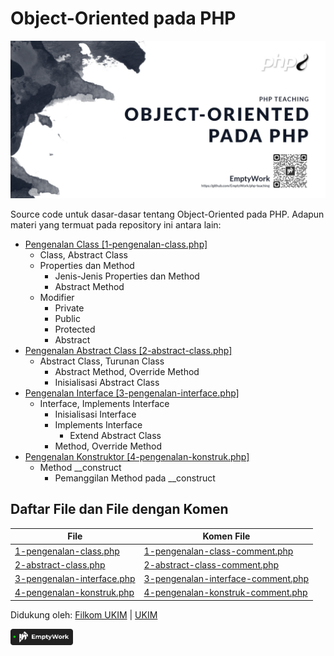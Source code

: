# Object-Oriented pada PHP

<img src="./assets/php-teaching-header.jpg" alt="Object-Oriented Pada PHP"/>

Source code untuk dasar-dasar tentang Object-Oriented pada PHP. Adapun materi yang termuat pada repository ini antara lain:
- <a href="./src/1-pengenalan-class.php">Pengenalan Class [1-pengenalan-class.php]</a>
  - Class, Abstract Class
  - Properties dan Method
    - Jenis-Jenis Properties dan Method
    - Abstract Method
  - Modifier
    - Private
    - Public
    - Protected
    - Abstract
- <a href="./src/2-abstract-class.php">Pengenalan Abstract Class [2-abstract-class.php]</a>
  - Abstract Class, Turunan Class
    - Abstract Method, Override Method
    - Inisialisasi Abstract Class
- <a href="./src/3-pengenalan-interface.php">Pengenalan Interface [3-pengenalan-interface.php]</a>
  - Interface, Implements Interface
    - Inisialisasi Interface
    - Implements Interface
      - Extend Abstract Class
    - Method, Override Method
- <a href="./src/4-pengenalan-konstruk.php">Pengenalan Konstruktor [4-pengenalan-konstruk.php]</a>
  - Method __construct
    - Pemanggilan Method pada __construct

## Daftar File dan File dengan Komen
|File|Komen File|
|---|---|
|<a href="./src/1-pengenalan-class.php">1-pengenalan-class.php</a>|<a href="./src/comment/1-pengenalan-class-comment.php">1-pengenalan-class-comment.php</a>|
|<a href="./src/2-abstract-class.php">2-abstract-class.php</a>|<a href="./src/comment/2-abstract-class-comment.php">2-abstract-class-comment.php</a>|
|<a href="./src/3-pengenalan-interface.php">3-pengenalan-interface.php</a>|<a href="./src/comment/3-pengenalan-interface-comment.php">3-pengenalan-interface-comment.php</a>|
|<a href="./src/4-pengenalan-konstruk.php">4-pengenalan-konstruk.php</a>|<a href="./src/comment/4-pengenalan-konstruk-comment.php">4-pengenalan-konstruk-comment.php</a>|

Didukung oleh:
<a href="https://filkom.ukim.ac.id">Filkom UKIM</a> | <a href="https://ukim.ac.id">UKIM</a>

<a href="https://emptywork.netlify.app">
  <img src="./assets/active.svg" width=100>
</a>